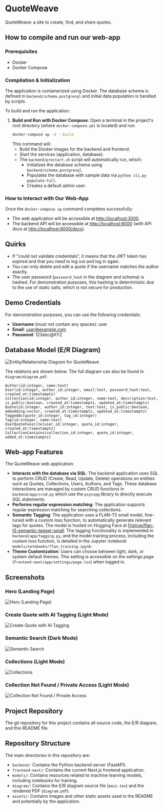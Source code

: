 # QuoteWeave

QuoteWeave: a site to create, find, and share quotes.

## How to compile and run our web-app

### Prerequisites
- Docker
- Docker Compose

### Compilation & Initialization
The application is containerized using Docker. The database schema is defined in `backend/schema.postgresql` and initial data population is handled by scripts.

To build and run the application:

1.  **Build and Run with Docker Compose**:
    Open a terminal in the project's root directory (where `docker-compose.yml` is located) and run:
    ```bash
    docker-compose up -d --build
    ```
    This command will:
    *   Build the Docker images for the backend and frontend.
    *   Start the services (application, database).
    *   The `backend/prestart.sh` script will automatically run, which:
        *   Initializes the database schema using `backend/schema.postgresql`.
        *   Populates the database with sample data via `python cli.py populate-full`.
        *   Creates a default admin user.

### How to Interact with Our Web-App
Once the `docker-compose up` command completes successfully:
- The web application will be accessible at [http://localhost:3000](http://localhost:3000).
- The backend API will be accessible at [http://localhost:8000](http://localhost:8000) (with API docs at [http://localhost:8000/docs](http://localhost:8000/docs)).

## Quirks

- If "could not validate credentials", it means that the JWT token has expired and that you need to log out and log in again.
- You can only delete and edit a quote if the username matches the author exactly.
- The user password (`password_hash` in the diagram and schema) is hashed. For demonstration purposes, this hashing is deterministic due to the use of static salts, which is not secure for production.

## Demo Credentials

For demonstration purposes, you can use the following credentials:
- **Username** (must not contain any spaces): user
- **Email**: user@example.com
- **Password**: 123abc@XYZ

## Database Model (E/R Diagram)

![Entity/Relationship Diagram for QuoteWeave](diagram/diagram_v1.png)

The relations are shown below. The full diagram can also be found in `diagram/diagram.pdf`.

```
Author(id:integer, name:text)
User(id:integer, author_id:integer, email:text, password_hash:text, created_at:timestamptz)
Collection(id:integer, author_id:integer, name:text, description:text, is_public:boolean, created_at:timestamptz, updated_at:timestamptz)
Quote(id:integer, author_id:integer, text:text, is_public:boolean, embedding:vector, created_at:timestamptz, updated_at:timestamptz)
TaggedAs(quote_id:integer, tag_id:integer)
Tag(id:integer, name:text)
UserQuoteFavorite(user_id:integer, quote_id:integer, created_at:timestamptz)
CollectionContains(collection_id:integer, quote_id:integer, added_at:timestamptz)
```

## Web-app Features

The QuoteWeave web application:

-   **Interacts with the database via SQL**: The backend application uses SQL to perform CRUD (Create, Read, Update, Delete) operations on entities such as Quotes, Collections, Users, Authors, and Tags. These database interactions are managed by custom CRUD functions in `backend/app/crud.py` which use the `psycopg` library to directly execute SQL statements.
-   **Performs regular expression matching**: The application supports regular expression matching for searching collections.
-   **Semantic Tagging**: The application uses a FLAN-T5 small model, fine-tuned with a custom loss function, to automatically generate relevant tags for quotes. The model is hosted on Hugging Face at [fristrup/flan-t5-semantic-tagger-small](https://huggingface.co/fristrup/flan-t5-semantic-tagger-small). The tagging functionality is implemented in `backend/app/tagging.py`, and the model training process, including the custom loss function, is detailed in the Jupyter notebook `models/notebooks/flan_training.ipynb`.
-   **Theme Customization**: Users can choose between light, dark, or system default themes. This setting is accessible on the settings page (`frontend-next/app/settings/page.tsx`) when logged in.

## Screenshots

### Hero (Landing Page)
![Hero (Landing Page)](assets/light-mode-hero.png)

### Create Quote with AI Tagging (Light Mode)
![Create Quote with AI Tagging](assets/light-mode-create-quote-with-ai-tagging.png)

### Semantic Search (Dark Mode)
![Semantic Search](assets/dark-mode-semantic-search.png)

### Collections (Light Mode)
![Collections](assets/light-mode-collections.png)

### Collection Not Found / Private Access (Light Mode)
![Collection Not Found / Private Access](assets/light-mode-collections-private-no-access.png)

## Project Repository
The git repository for this project contains all source code, the E/R diagram, and this README file.

## Repository Structure

The main directories in this repository are:

- `backend/`: Contains the Python backend server (FastAPI).
- `frontend-next/`: Contains the current Next.js frontend application.
- `models/`: Contains resources related to machine learning models, including notebooks for training.
- `diagram/`: Contains the E/R diagram source file (`main.tex`) and the rendered PDF (`diagram.pdf`).
- `assets/`: Contains images and other static assets used in the README and potentially by the application.
